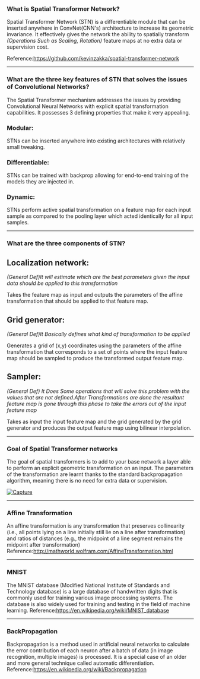 ### What is Spatial Transformer Network?

Spatial Transformer Network (STN) is a differentiable module that can be inserted anywhere in ConvNet(CNN's) architecture to increase its geometric invariance. It effectively gives the network the ability to spatially transform _(Operations Such as Scaling, Rotation)_ feature maps at no extra data or supervision cost.

Reference:https://github.com/kevinzakka/spatial-transformer-network
___

### What are the three key features of STN that solves the issues of Convolutional Networks?
The Spatial Transformer mechanism addresses the issues by providing Convolutional Neural Networks with explicit spatial transformation capabilities. It possesses 3 defining properties that make it very appealing.

### Modular: 
STNs can be inserted anywhere into existing architectures with relatively small tweaking.

### Differentiable: 

STNs can be trained with backprop allowing for end-to-end training of the models they are injected in.

### Dynamic:

 STNs perform active spatial transformation on a feature map for each input sample as compared to the pooling layer which acted identically for all input samples.
___
### What are the three components of STN?

## Localization network: 
_(General Def)It will estimate which are the best parameters given the input data should be applied to this transformation_


Takes the feature map as input and outputs the parameters of the affine transformation that should be applied to that feature map.

## Grid generator: 
_(General Def)It Basically defines what kind of transformation to be applied_

Generates a grid of (x,y) coordinates using the parameters of the affine transformation that corresponds to a set of points where the input feature map should be sampled to produce the transformed output feature map.

## Sampler: 
_(General Def) It Does Some operations that will solve this problem with the values that are not defined.After Transformations are done the resultant feature map is gone through this phase to take the errors out of the input feature map_

Takes as input the input feature map and the grid generated by the grid generator and produces the output feature map using bilinear interpolation.
___
### Goal of Spatial Transformer networks

The goal of spatial transformers is to add to your base network a layer able to perform an explicit geometric transformation on an input. The parameters of the transformation are learnt thanks to the standard backpropagation algorithm, meaning there is no need for extra data or supervision.

<a href="https://ibb.co/bA60oG"><img src="https://preview.ibb.co/gRSUhb/Capture.png" alt="Capture" border="0"></a><br />
___
### Affine Transformation
An affine transformation is any transformation that preserves collinearity (i.e., all points lying on a line initially still lie on a line after transformation) and ratios of distances (e.g., the midpoint of a line segment remains the midpoint after transformation)
Reference:http://mathworld.wolfram.com/AffineTransformation.html
___
### MNIST
The MNIST database (Modified National Institute of Standards and Technology database) is a large database of handwritten digits that is commonly used for training various image processing systems. The database is also widely used for training and testing in the field of machine learning.
Reference:https://en.wikipedia.org/wiki/MNIST_database
___
### BackPropagation
Backpropagation is a method used in artificial neural networks to calculate the error contribution of each neuron after a batch of data (in image recognition, multiple images) is processed. It is a special case of an older and more general technique called automatic differentiation.
Reference:https://en.wikipedia.org/wiki/Backpropagation
